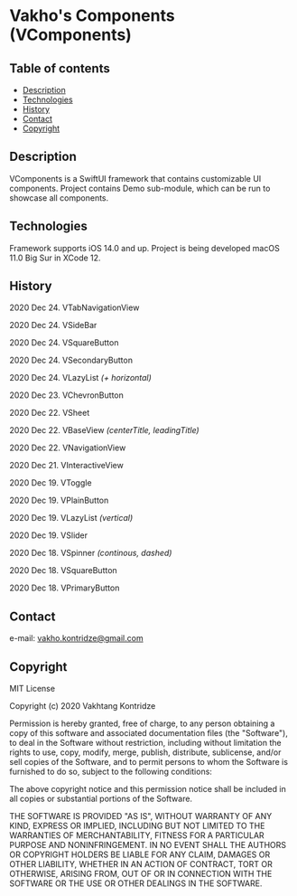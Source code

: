 # Vakho's Components (VComponents)

## Table of contents
- [Description](#description)
- [Technologies](#technologies)
- [History](#history)
- [Contact](#contact)
- [Copyright](#copyright)

## Description
VComponents is a SwiftUI framework that contains customizable UI components. Project contains Demo sub-module, which can be run to showcase all components.

## Technologies
Framework supports iOS 14.0 and up. Project is being developed macOS 11.0 Big Sur in XCode 12.

## History

2020 Dec 24. VTabNavigationView

2020 Dec 24. VSideBar

2020 Dec 24. VSquareButton

2020 Dec 24. VSecondaryButton

2020 Dec 24. VLazyList *(+ horizontal)*

2020 Dec 23. VChevronButton

2020 Dec 22. VSheet

2020 Dec 22. VBaseView *(centerTitle, leadingTitle)*

2020 Dec 22. VNavigationView

2020 Dec 21. VInteractiveView

2020 Dec 19. VToggle

2020 Dec 19. VPlainButton

2020 Dec 19. VLazyList *(vertical)*

2020 Dec 19. VSlider

2020 Dec 18. VSpinner *(continous, dashed)*

2020 Dec 18. VSquareButton

2020 Dec 18. VPrimaryButton

## Contact
e-mail: [vakho.kontridze@gmail.com](mailto:vakho.kontridze@gmail.com)

## Copyright
MIT License

Copyright (c) 2020 Vakhtang Kontridze

Permission is hereby granted, free of charge, to any person obtaining a copy
of this software and associated documentation files (the "Software"), to deal
in the Software without restriction, including without limitation the rights
to use, copy, modify, merge, publish, distribute, sublicense, and/or sell
copies of the Software, and to permit persons to whom the Software is
furnished to do so, subject to the following conditions:

The above copyright notice and this permission notice shall be included in all
copies or substantial portions of the Software.

THE SOFTWARE IS PROVIDED "AS IS", WITHOUT WARRANTY OF ANY KIND, EXPRESS OR
IMPLIED, INCLUDING BUT NOT LIMITED TO THE WARRANTIES OF MERCHANTABILITY,
FITNESS FOR A PARTICULAR PURPOSE AND NONINFRINGEMENT. IN NO EVENT SHALL THE
AUTHORS OR COPYRIGHT HOLDERS BE LIABLE FOR ANY CLAIM, DAMAGES OR OTHER
LIABILITY, WHETHER IN AN ACTION OF CONTRACT, TORT OR OTHERWISE, ARISING FROM,
OUT OF OR IN CONNECTION WITH THE SOFTWARE OR THE USE OR OTHER DEALINGS IN THE
SOFTWARE.
